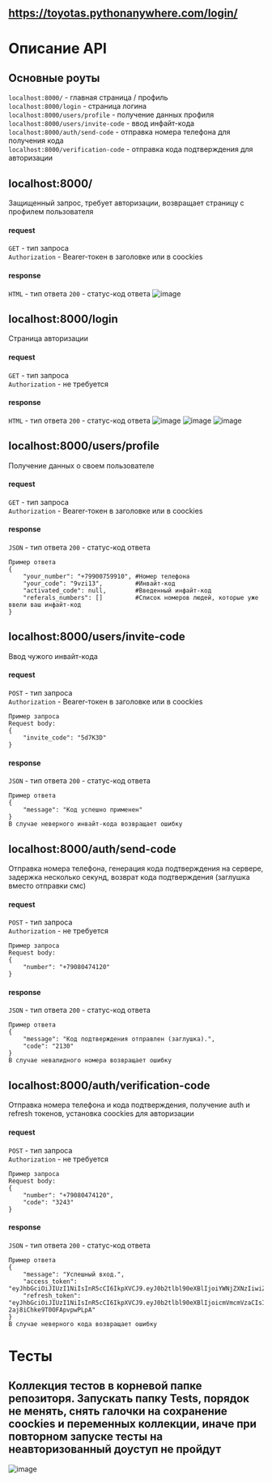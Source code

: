 ## https://toyotas.pythonanywhere.com/login/

# Описание API
## Основные роуты
```localhost:8000/``` - главная страница / профиль<br>
```localhost:8000/login``` - страница логина<br>
```localhost:8000/users/profile``` - получение данных профиля<br>
```localhost:8000/users/invite-code``` - ввод инфайт-кода<br>
```localhost:8000/auth/send-code``` - отправка номера телефона для получения кода<br>
```localhost:8000/verification-code``` - отправка кода подтверждения для авторизации<br>



## localhost:8000/
Защищенный запрос, требует авторизации, возвращает страницу с профилем пользователя
#### request
```GET``` - тип запроса<br>
```Authorization``` - Bearer-токен в заголовке или в coockies<br>
#### response
```HTML``` - тип ответа
```200``` - статус-код ответа
![image](https://github.com/user-attachments/assets/ac981928-1b31-4a5f-9691-6dc2b4b325c4)



## localhost:8000/login
Страница авторизации
#### request
```GET``` - тип запроса<br>
```Authorization``` - не требуется
#### response
```HTML``` - тип ответа
```200``` - статус-код ответа
![image](https://github.com/user-attachments/assets/8b847f90-0969-4789-b06e-3a4c36eff2b7)
![image](https://github.com/user-attachments/assets/ede7de50-134a-4907-b755-74240df73ba6)
![image](https://github.com/user-attachments/assets/acde482e-2512-401d-9006-91184d9493f8)





## localhost:8000/users/profile
Получение данных о своем пользователе
#### request
```GET``` - тип запроса<br>
```Authorization``` - Bearer-токен в заголовке или в coockies<br>
#### response
```JSON``` - тип ответа
```200``` - статус-код ответа
```
Пример ответа
{
    "your_number": "+79900759910", #Номер телефона
    "your_code": "9vzi13",         #Инвайт-код
    "activated_code": null,        #Введенный инфайт-код
    "referals_numbers": []         #Список номеров людей, которые уже ввели ваш инфайт-код
}
```



## localhost:8000/users/invite-code
Ввод чужого инвайт-кода
#### request
```POST``` - тип запроса<br>
```Authorization``` - Bearer-токен в заголовке или в coockies<br>
```
Пример запроса
Request body:
{
    "invite_code": "5d7K3D" 
}
```
#### response
```JSON``` - тип ответа
```200``` - статус-код ответа
```
Пример ответа
{
    "message": "Код успешно применен"
}
В случае неверного инвайт-кода возвращает ошибку
```



## localhost:8000/auth/send-code
Отправка номера телефона, генерация кода подтверждения на сервере, задержка несколько секунд, возврат кода подтверждения (заглушка вместо отправки смс)
#### request
```POST``` - тип запроса<br>
```Authorization``` - не требуется
```
Пример запроса
Request body:
{
    "number": "+79080474120" 
}
```
#### response
```JSON``` - тип ответа
```200``` - статус-код ответа
```
Пример ответа
{
    "message": "Код подтверждения отправлен (заглушка).",
    "code": "2130"
}
В случае невалидного номера возвращает ошибку
```



## localhost:8000/auth/verification-code
Отправка номера телефона и кода подтверждения, получение auth и refresh токенов, установка coockies для авторизации
#### request
```POST``` - тип запроса<br>
```Authorization``` - не требуется
```
Пример запроса
Request body:
{
    "number": "+79080474120",
    "code": "3243" 
}
```
#### response
```JSON``` - тип ответа
```200``` - статус-код ответа
```
Пример ответа
{
    "message": "Успешный вход.",
    "access_token": "eyJhbGciOiJIUzI1NiIsInR5cCI6IkpXVCJ9.eyJ0b2tlbl90eXBlIjoiYWNjZXNzIiwiZXhwIjoxNzMzMTgwNTAyLCJpYXQiOjE3MzMwOTQxMDIsImp0aSI6IjRkMDQ4Yjk5Zjk4ODQ2NzlhYjVhZmEwYmZjNzI2ZmNhIiwidXNlcl9pZCI6MTl9.K1opgPkPVjclrXi1fawnn2QH5P7DvZwW647l2WPc4ZQ",
    "refresh_token": "eyJhbGciOiJIUzI1NiIsInR5cCI6IkpXVCJ9.eyJ0b2tlbl90eXBlIjoicmVmcmVzaCIsImV4cCI6MTczMzE4MDUwMiwiaWF0IjoxNzMzMDk0MTAyLCJqdGkiOiJiZGI1Mzg2MzZlNzk0NWY5YmVmYTBjYzFhZTYzZTI3OSIsInVzZXJfaWQiOjE5fQ.H2E6RBfpLuVH8MtcZJn-2aj8iChke9T0OFApvpwPLpA"
}
В случае неверного кода возвращает ошибку
```

# Тесты
## Коллекция тестов в корневой папке репозиторя. Запускать папку Tests, порядок не менять, снять галочки на сохранение coockies и переменных коллекции, иначе при повторном запуске тесты на неавторизованный доуступ не пройдут
![image](https://github.com/user-attachments/assets/7a2a4512-1752-4e7f-8192-284ff34b9790)

